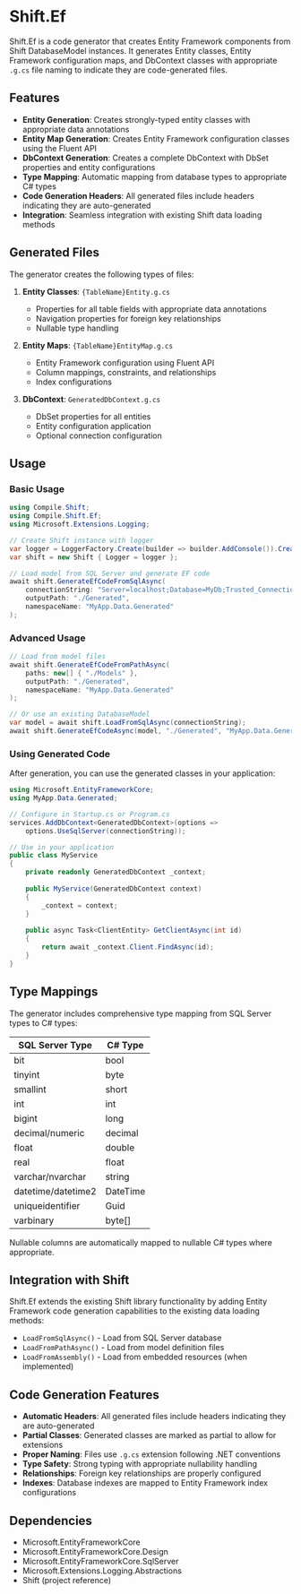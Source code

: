# Shift.Ef

Shift.Ef is a code generator that creates Entity Framework components from Shift DatabaseModel instances. It generates Entity classes, Entity Framework configuration maps, and DbContext classes with appropriate `.g.cs` file naming to indicate they are code-generated files.

## Features

- **Entity Generation**: Creates strongly-typed entity classes with appropriate data annotations
- **Entity Map Generation**: Creates Entity Framework configuration classes using the Fluent API
- **DbContext Generation**: Creates a complete DbContext with DbSet properties and entity configurations
- **Type Mapping**: Automatic mapping from database types to appropriate C# types
- **Code Generation Headers**: All generated files include headers indicating they are auto-generated
- **Integration**: Seamless integration with existing Shift data loading methods

## Generated Files

The generator creates the following types of files:

1. **Entity Classes**: `{TableName}Entity.g.cs`
   - Properties for all table fields with appropriate data annotations
   - Navigation properties for foreign key relationships
   - Nullable type handling

2. **Entity Maps**: `{TableName}EntityMap.g.cs`
   - Entity Framework configuration using Fluent API
   - Column mappings, constraints, and relationships
   - Index configurations

3. **DbContext**: `GeneratedDbContext.g.cs`
   - DbSet properties for all entities
   - Entity configuration application
   - Optional connection configuration

## Usage

### Basic Usage

```csharp
using Compile.Shift;
using Compile.Shift.Ef;
using Microsoft.Extensions.Logging;

// Create Shift instance with logger
var logger = LoggerFactory.Create(builder => builder.AddConsole()).CreateLogger<Shift>();
var shift = new Shift { Logger = logger };

// Load model from SQL Server and generate EF code
await shift.GenerateEfCodeFromSqlAsync(
    connectionString: "Server=localhost;Database=MyDb;Trusted_Connection=true;",
    outputPath: "./Generated",
    namespaceName: "MyApp.Data.Generated"
);
```

### Advanced Usage

```csharp
// Load from model files
await shift.GenerateEfCodeFromPathAsync(
    paths: new[] { "./Models" },
    outputPath: "./Generated",
    namespaceName: "MyApp.Data.Generated"
);

// Or use an existing DatabaseModel
var model = await shift.LoadFromSqlAsync(connectionString);
await shift.GenerateEfCodeAsync(model, "./Generated", "MyApp.Data.Generated");
```

### Using Generated Code

After generation, you can use the generated classes in your application:

```csharp
using Microsoft.EntityFrameworkCore;
using MyApp.Data.Generated;

// Configure in Startup.cs or Program.cs
services.AddDbContext<GeneratedDbContext>(options =>
    options.UseSqlServer(connectionString));

// Use in your application
public class MyService
{
    private readonly GeneratedDbContext _context;
    
    public MyService(GeneratedDbContext context)
    {
        _context = context;
    }
    
    public async Task<ClientEntity> GetClientAsync(int id)
    {
        return await _context.Client.FindAsync(id);
    }
}
```

## Type Mappings

The generator includes comprehensive type mapping from SQL Server types to C# types:

| SQL Server Type | C# Type |
|----------------|---------|
| bit | bool |
| tinyint | byte |
| smallint | short |
| int | int |
| bigint | long |
| decimal/numeric | decimal |
| float | double |
| real | float |
| varchar/nvarchar | string |
| datetime/datetime2 | DateTime |
| uniqueidentifier | Guid |
| varbinary | byte[] |

Nullable columns are automatically mapped to nullable C# types where appropriate.

## Integration with Shift

Shift.Ef extends the existing Shift library functionality by adding Entity Framework code generation capabilities to the existing data loading methods:

- `LoadFromSqlAsync()` - Load from SQL Server database
- `LoadFromPathAsync()` - Load from model definition files
- `LoadFromAssembly()` - Load from embedded resources (when implemented)

## Code Generation Features

- **Automatic Headers**: All generated files include headers indicating they are auto-generated
- **Partial Classes**: Generated classes are marked as partial to allow for extensions
- **Proper Naming**: Files use `.g.cs` extension following .NET conventions
- **Type Safety**: Strong typing with appropriate nullability handling
- **Relationships**: Foreign key relationships are properly configured
- **Indexes**: Database indexes are mapped to Entity Framework index configurations

## Dependencies

- Microsoft.EntityFrameworkCore
- Microsoft.EntityFrameworkCore.Design
- Microsoft.EntityFrameworkCore.SqlServer
- Microsoft.Extensions.Logging.Abstractions
- Shift (project reference)